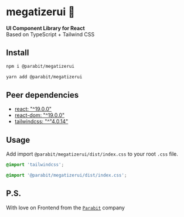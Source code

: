 # megatizerui 🚀

**UI Component Library for React**\
Based on TypeScript + Tailwind CSS

## Install

```bash
npm i @parabit/megatizerui
```

```bash
yarn add @parabit/megatizerui
```

## Peer dependencies

- [react: "^19.0.0"](https://react.dev/)
- [react-dom: "^19.0.0"](https://react.dev/)
- [tailwindcss: "^"4.0.14"](https://tailwindcss.com/)

## Usage

Add import `@parabit/megatizerui/dist/index.css` to your root `.css` file.

```css
@import 'tailwindcss';

@import '@parabit/megatizerui/dist/index.css';
```

## P.S.

With love on Frontend from the [`Parabit`](https://github.com/parabit) company
